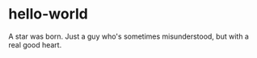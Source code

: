 # hello-world
A star was born.
Just a guy who's sometimes misunderstood, but with a real good heart.
